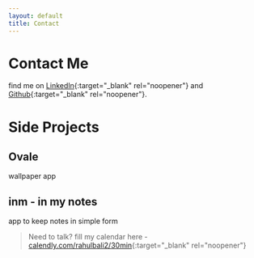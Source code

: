 ```yaml
---
layout: default
title: Contact
---
```


# Contact Me

find me on [LinkedIn](https://linkedin.com/in/rahulbali2){:target="_blank" rel="noopener"} and [Github](https://github.com/snapfast){:target="_blank" rel="noopener"}.

# Side Projects

## Ovale
wallpaper app

## inm - in my notes
app to keep notes in simple form


> Need to talk? fill my calendar here - [calendly.com/rahulbali2/30min](https://calendly.com/rahulbali2/30min){:target="_blank" rel="noopener"}
